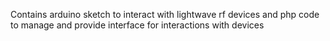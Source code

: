 Contains arduino sketch to interact with lightwave rf devices and php code to manage and provide interface for interactions with devices